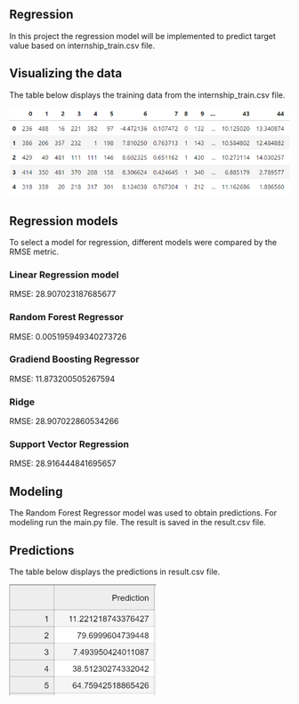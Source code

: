 ## Regression
In this project the regression model will be implemented to predict target value based on internship_train.csv file.

## Visualizing the data
The table below displays the training data from the internship_train.csv file.

![img.png](img.png)

## Regression models
To select a model for regression, different models were compared by the RMSE metric. 

### Linear Regression model
RMSE: 28.907023187685677

### Random Forest Regressor
RMSE: 0.005195949340273726

### Gradiend Boosting Regressor
RMSE: 11.873200505267594

### Ridge
RMSE: 28.907022860534266

### Support Vector Regression
RMSE: 28.916444841695657

## Modeling
The Random Forest Regressor model was used to obtain predictions. For modeling run the main.py file. The result is saved in the result.csv file. 

## Predictions
The table below displays the predictions in result.csv file.

![img_1.png](img_1.png)

